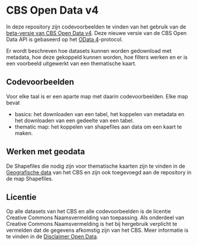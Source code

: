 # CBS Open Data v4

In deze repository zijn codevoorbeelden te vinden van het gebruik van de [beta-versie van CBS Open Data v4](https://beta.opendata.cbs.nl/OData4/index.html). Deze nieuwe versie van de CBS Open Data API is gebaseerd op het [OData 4](https://www.odata.org/)-protocol.

Er wordt beschreven hoe datasets kunnen worden gedownload met metadata, hoe deze gekoppeld kunnen worden, hoe filters werken en er is een voorbeeld uitgewerkt van een thematische kaart.

## Codevoorbeelden
Voor elke taal is er een aparte map met daarin codevoorbeelden. Elke map bevat
* basics: het downloaden van een tabel, het koppelen van metadata en het downloaden van een gedeelte van een tabel.
* thematic map: het koppelen van shapefiles aan data om een kaart te maken.

## Werken met geodata
De Shapefiles die nodig zijn voor thematische kaarten zijn te vinden in de [Geografische data](https://www.cbs.nl/nl-nl/dossier/nederland-regionaal/geografische-data) van het CBS en zijn ook toegevoegd aan de repository in de map Shapefiles.

## Licentie

Op alle datasets van het CBS en alle codevoorbeelden is de licentie Creative Commons Naamsvermelding van toepassing. Als onderdeel van Creative Commons Naamsvermelding is het bij hergebruik verplicht te vermelden dat de gegevens afkomstig zijn van het CBS. Meer informatie is te vinden in de [Disclaimer Open Data](https://www.cbs.nl/-/media/statline/documenten/disclaimer-open-data-v-2.pdf?la=nl-nl).
